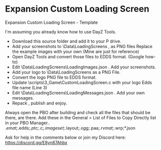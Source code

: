 # Expansion Custom Loading Screen
 Expansion Custom Loading Screen - Template

I'm assuming you already know how to use DayZ Tools.
 
- Download this source folder and add it to your P drive. 
- Add your screenshots to \Data\LoadingScreens , as PNG files
   Replace the example images with your own (Mine are just for reference)
- Open DayZ Tools and convert those files to EDDS format. (Google how-to)
- Edit \Data\LoadingScreens\LoadingImages.json . Add your screenshots.
- Add your logo to \Data\LoadingScreens as a PNG File.
- Convert the logo PNG file to EDDS format.
- Update \scripts\3_Game\CustomLoadingScreen.c with your logo Edds file name (Line 3)
- Edit \Data\LoadingScreens\LoadingMessages.json . Add your own messages.
- Repack , publish and enjoy.

Always open the PBO after building and check all the files that should be there, are there.
Add these in the General > List of Files to Copy Directly list in your PBO Manager..
*.emat;*.edds;*.ptc;*.c;*.imageset;*.layout;*.ogg;*.paa;*.rvmat;*.wrp;*.json

Ask for help in the comments below or join my Discord here: https://discord.gg/E8yn87Ahbx
